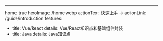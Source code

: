 ---
home: true
heroImage: /home.webp
actionText: 快速上手 →
actionLink: /guide/introduction
features:
- title: Vue/React
  details: Vue/React知识点和基础组件封装
- title: Java
  details: Java知识点
